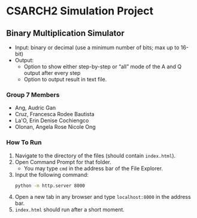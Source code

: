 # CSARCH2 Simulation Project
## Binary Multiplication Simulator
* Input: binary or decimal (use a minimum number of bits; max up to 16-bit)
* Output: 
   - Option to show either step-by-step or “all” mode of the A and Q output after every step
   - Option to output result in text file.

### Group 7 Members
* Ang, Audric Gan
* Cruz, Francesca Rodee Bautista
* La'O, Erin Denise Cochiengco
* Olonan, Angela Rose Nicole Ong 

### How To Run
1. Navigate to the directory of the files (should contain `index.html`).
2. Open Command Prompt for that folder. <br>
   - You may type `cmd` in the address bar of the File Explorer.
3. Input the following command:
   ```sh
   python -m http.server 8000
   ```
4. Open a new tab in any browser and type `localhost:8000` in the address bar.
5. `index.html` should run after a short moment.
